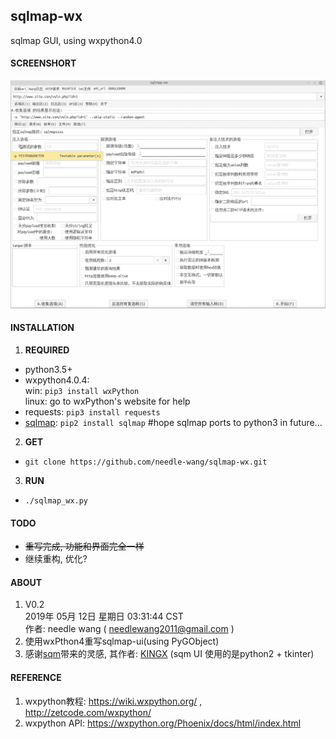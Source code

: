 ## sqlmap-wx
sqlmap GUI, using wxpython4.0  

#### SCREENSHORT
![screenshot](https://github.com/needle-wang/sqlmap-wx/blob/master/screenshots/sqlmap-wx1.png)

#### INSTALLATION
1. **REQUIRED**  
  - python3.5+
  - wxpython4.0.4:  
     win: `pip3 install wxPython`  
     linux: go to wxPython's website for help  
  - requests: `pip3 install requests`
  - [sqlmap](https://github.com/sqlmapproject/sqlmap): `pip2 install sqlmap` #hope sqlmap ports to python3 in future...
2. **GET**
  - `git clone https://github.com/needle-wang/sqlmap-wx.git`
3. **RUN**  
  - `./sqlmap_wx.py`  

#### TODO
- ~~重写完成, 功能和界面完全一样~~
- 继续重构, 优化?

#### ABOUT
1. V0.2  
   2019年 05月 12日 星期日 03:31:44 CST  
   作者: needle wang ( needlewang2011@gmail.com )  
2. 使用wxPthon4重写sqlmap-ui(using PyGObject)  
5. 感谢[sqm](https://github.com/kxcode/gui-for-sqlmap)带来的灵感, 其作者: [KINGX](https://github.com/kxcode) (sqm UI 使用的是python2 + tkinter)  

#### REFERENCE
1. wxpython教程: https://wiki.wxpython.org/ , http://zetcode.com/wxpython/  
2. wxpython API: https://wxpython.org/Phoenix/docs/html/index.html  
